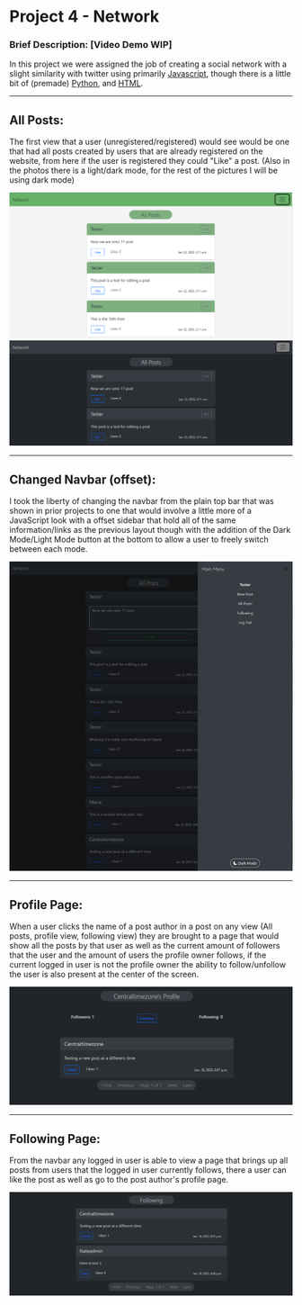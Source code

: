 # Project 4 - Network
### Brief Description:  [Video Demo WIP]
In this project we were assigned the job of creating a social network with a slight similarity with twitter using primarily [Javascript](https://en.wikipedia.org/wiki/JavaScript), though there is a little bit of (premade) [Python](https://en.wikipedia.org/wiki/Python_(programming_language)), and [HTML](https://en.wikipedia.org/wiki/HTML).

---

## All Posts:
The first view that a user (unregistered/registered) would see would be one that had all posts created by users that are already registered on the website, from here if the user is registered they could "Like" a post. (Also in the photos there is a light/dark mode, for the rest of the pictures I will be using dark mode)

![All Posts (LightMode)](/network/README_imgs/All_posts_light.png)
![All Posts (DarkMode)](/network/README_imgs/All_posts_dark.png)

---

## Changed Navbar (offset):
I took the liberty of changing the navbar from the plain top bar that was shown in prior projects to one that would involve a little more of a JavaScript look with a offset sidebar that hold all of the same information/links as the previous layout though with the addition of the Dark Mode/Light Mode button at the bottom to allow a user to freely switch between each mode.

![New Navbar](/network/README_imgs/New_navbar.png)

---

## Profile Page:
When a user clicks the name of a post author in a post on any view (All posts, profile view, following view) they are brought to a page that would show all the posts by that user as well as the current amount of followers that the user and the amount of users the profile owner follows, if the current logged in user is not the profile owner the ability to follow/unfollow the user is also present at the center of the screen.

![Profile Page](/network/README_imgs/Profile_page.png)

---

## Following Page:
From the navbar any logged in user is able to view a page that brings up all posts from users that the logged in user currently follows, there a user can like the post as well as go to the post author's profile page.

![Following Page](/network/README_imgs/Following_page.png)
